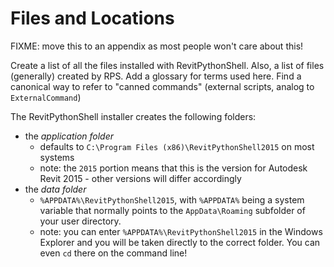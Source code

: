 # Files and Locations

FIXME: move this to an appendix as most people won't care about this!

Create a list of all the files installed with RevitPythonShell. Also, a list of files (generally) created by RPS. Add a glossary for terms used here. Find a canonical way to refer to "canned commands" (external scripts, analog to `ExternalCommand`)

The RevitPythonShell installer creates the following folders:

* the *application folder* 
  * defaults to `C:\Program Files (x86)\RevitPythonShell2015` on most systems
  * note: the `2015` portion means that this is the version for Autodesk Revit 2015 - other versions will differ accordingly
* the *data folder*
  * `%APPDATA%\RevitPythonShell2015`, with `%APPDATA%` being a system variable that normally points to the `AppData\Roaming` subfolder of your user directory.
  * note: you can enter `%APPDATA%\RevitPythonShell2015` in the Windows Explorer and you will be taken directly to the correct folder. You can even `cd` there on the command line!

